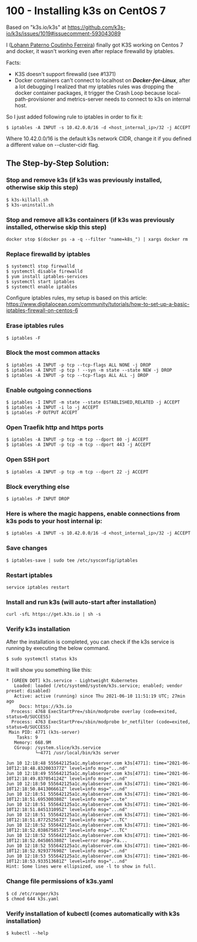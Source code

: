 # 100 - Installing k3s on CentOS 7

Based on "k3s.io/k3s" at https://github.com/k3s-io/k3s/issues/1019#issuecomment-593043089

I ([Lohann Paterno Coutinho Ferreira](https://github.com/Lohann)) finally got K3S working on Centos 7 and docker, it wasn't working even after replace firewalld by iptables.

Facts:

-	K3S doesn't support firewalld (see #1371)
-	Docker containers can't connect to localhost on ***Docker-for-Linux***, after a lot debugging I realized that my iptables rules was dropping the docker container packages, it trigger the Crash Loop because local-path-provisioner and metrics-server needs to connect to k3s on internal host.

So I just added following rule to iptables in order to fix it:

```
$ iptables -A INPUT -s 10.42.0.0/16 -d <host_internal_ip>/32 -j ACCEPT
```

Where 10.42.0.0/16 is the default k3s network CIDR, change it if you defined a different value on --cluster-cidr flag.

## The Step-by-Step Solution:

### Stop and remove k3s (if k3s was previously installed, otherwise skip this step)
```
$ k3s-killall.sh
$ k3s-uninstall.sh
```

### Stop and remove all k3s containers (if k3s was previously installed, otherwise skip this step)
```
docker stop $(docker ps -a -q --filter "name=k8s_") | xargs docker rm
```

### Replace firewalld by iptables
```
$ systemctl stop firewalld
$ systemctl disable firewalld
$ yum install iptables-services
$ systemctl start iptables
$ systemctl enable iptables
```

Configure iptables rules, my setup is based on this article: https://www.digitalocean.com/community/tutorials/how-to-set-up-a-basic-iptables-firewall-on-centos-6

### Erase iptables rules
```
$ iptables -F
```

### Block the most common attacks
```
$ iptables -A INPUT -p tcp --tcp-flags ALL NONE -j DROP
$ iptables -A INPUT -p tcp ! --syn -m state --state NEW -j DROP
$ iptables -A INPUT -p tcp --tcp-flags ALL ALL -j DROP
```

### Enable outgoing connections
```
$ iptables -I INPUT -m state --state ESTABLISHED,RELATED -j ACCEPT
$ iptables -A INPUT -i lo -j ACCEPT
$ iptables -P OUTPUT ACCEPT
```

### Open Traefik http and https ports
```
$ iptables -A INPUT -p tcp -m tcp --dport 80 -j ACCEPT
$ iptables -A INPUT -p tcp -m tcp --dport 443 -j ACCEPT
```

### Open SSH port
```
$ iptables -A INPUT -p tcp -m tcp --dport 22 -j ACCEPT
```

### Block everything else
```
$ iptables -P INPUT DROP
```

### Here is where the magic happens, enable connections from k3s pods to your host internal ip:
```
$ iptables -A INPUT -s 10.42.0.0/16 -d <host_internal_ip>/32 -j ACCEPT
```

### Save changes 
```
$ iptables-save | sudo tee /etc/sysconfig/iptables
```

### Restart iptables
```
service iptables restart
```

### Install and run k3s (will auto-start after installation)
```
curl -sfL https://get.k3s.io | sh -s 
```

### Verify k3s installation

After the installation is completed, you can check if the k3s service is running by executing the below command.
```
$ sudo systemctl status k3s
```

It will show you something like this:
```
* [GREEN DOT] k3s.service - Lightweight Kubernetes
   Loaded: loaded (/etc/systemd/system/k3s.service; enabled; vendor preset: disabled)
   Active: active (running) since Thu 2021-06-10 11:51:19 UTC; 27min ago
     Docs: https://k3s.io
  Process: 4768 ExecStartPre=/sbin/modprobe overlay (code=exited, status=0/SUCCESS)
  Process: 4763 ExecStartPre=/sbin/modprobe br_netfilter (code=exited, status=0/SUCCESS)
 Main PID: 4771 (k3s-server)
    Tasks: 9
   Memory: 668.9M
   CGroup: /system.slice/k3s.service
           └─4771 /usr/local/bin/k3s server

Jun 10 12:18:48 555642125a1c.mylabserver.com k3s[4771]: time="2021-06-10T12:18:48.832003377Z" level=info msg="...nd"
Jun 10 12:18:49 555642125a1c.mylabserver.com k3s[4771]: time="2021-06-10T12:18:49.837054124Z" level=info msg="...nd"
Jun 10 12:18:50 555642125a1c.mylabserver.com k3s[4771]: time="2021-06-10T12:18:50.841306661Z" level=info msg="...nd"
Jun 10 12:18:51 555642125a1c.mylabserver.com k3s[4771]: time="2021-06-10T12:18:51.695300380Z" level=info msg="...te"
Jun 10 12:18:51 555642125a1c.mylabserver.com k3s[4771]: time="2021-06-10T12:18:51.845131095Z" level=info msg="...nd"
Jun 10 12:18:51 555642125a1c.mylabserver.com k3s[4771]: time="2021-06-10T12:18:51.877252567Z" level=info msg="...TC"
Jun 10 12:18:52 555642125a1c.mylabserver.com k3s[4771]: time="2021-06-10T12:18:52.038675857Z" level=info msg="...TC"
Jun 10 12:18:52 555642125a1c.mylabserver.com k3s[4771]: time="2021-06-10T12:18:52.045865380Z" level=error msg="Fa...
Jun 10 12:18:52 555642125a1c.mylabserver.com k3s[4771]: time="2021-06-10T12:18:52.929377690Z" level=info msg="...nd"
Jun 10 12:18:53 555642125a1c.mylabserver.com k3s[4771]: time="2021-06-10T12:18:53.933513681Z" level=info msg="...nd"
Hint: Some lines were ellipsized, use -l to show in full.
```

### Change file permissions of k3s.yaml
```
$ cd /etc/ranger/k3s
$ chmod 644 k3s.yaml
```

### Verify installation of kubectl (comes automatically with k3s installation)
```
$ kubectl --help
```
